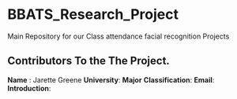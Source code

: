 # BBATS_Research_Project
Main Repository for our Class attendance facial recognition Projects 


## Contributors To the The Project.

**Name** : Jarette Greene
**University**:
**Major**
**Classification**: 
**Email**:
**Introduction**:
